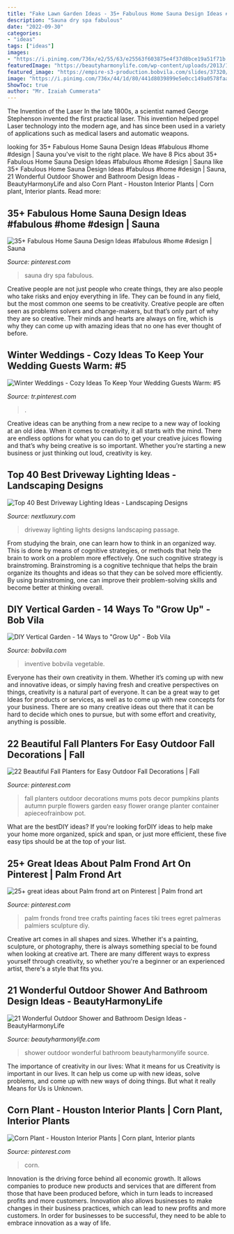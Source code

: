 ```yaml
---
title: "Fake Lawn Garden Ideas - 35+ Fabulous Home Sauna Design Ideas #fabulous #home #design"
description: "Sauna dry spa fabulous"
date: "2022-09-30"
categories:
- "ideas"
tags: ["ideas"]
images:
- "https://i.pinimg.com/736x/e2/55/63/e25563f603875e4f37d8bce19a51f71b.jpg"
featuredImage: "https://beautyharmonylife.com/wp-content/uploads/2013/10/4f4b317fb94ab.jpg"
featured_image: "https://empire-s3-production.bobvila.com/slides/37320/original/14_Inventive_DIY_Vertical_Gardens.jpg?1588952881"
image: "https://i.pinimg.com/736x/44/1d/80/441d8039899e5e0cc149a0578faa5332.jpg"
ShowToc: true
author: "Mr. Izaiah Cummerata"
---
```



The Invention of the Laser
In the late 1800s, a scientist named George Stephenson invented the first practical laser. This invention helped propel Laser technology into the modern age, and has since been used in a variety of applications such as medical lasers and automatic weapons.

	

		
looking for 35+ Fabulous Home Sauna Design Ideas #fabulous #home #design | Sauna you've visit to the right place. We have 8 Pics about 35+ Fabulous Home Sauna Design Ideas #fabulous #home #design | Sauna like 35+ Fabulous Home Sauna Design Ideas #fabulous #home #design | Sauna, 21 Wonderful Outdoor Shower and Bathroom Design Ideas - BeautyHarmonyLife and also Corn Plant - Houston Interior Plants | Corn plant, Interior plants. Read more:
		
    
## 35+ Fabulous Home Sauna Design Ideas #fabulous #home #design | Sauna

<img loading=lazy src="https://i.pinimg.com/736x/44/1d/80/441d8039899e5e0cc149a0578faa5332.jpg" onerror="this.onerror=null;this.src='https://tse4.mm.bing.net/th?id=OIP.LeNZLA1ivOoHzjvjxu-C5QHaLH&amp;pid=15.1';" alt="35+ Fabulous Home Sauna Design Ideas #fabulous #home #design | Sauna">

_Source: pinterest.com_

>sauna dry spa fabulous. 

	

Creative people are not just people who create things, they are also people who take risks and enjoy everything in life. They can be found in any field, but the most common one seems to be creativity. Creative people are often seen as problems solvers and change-makers, but that’s only part of why they are so creative. Their minds and hearts are always on fire, which is why they can come up with amazing ideas that no one has ever thought of before.

    
## Winter Weddings - Cozy Ideas To Keep Your Wedding Guests Warm: #5

<img loading=lazy src="https://i.pinimg.com/736x/9c/24/a1/9c24a10d9554b08bfeaa3a56d437832c.jpg" onerror="this.onerror=null;this.src='https://tse2.mm.bing.net/th?id=OIP.cko0Hnxj64wT3KrP-_E_9AHaKT&amp;pid=15.1';" alt="Winter Weddings - Cozy Ideas To Keep Your Wedding Guests Warm: #5">

_Source: tr.pinterest.com_

>. 

	

Creative ideas can be anything from a new recipe to a new way of looking at an old idea. When it comes to creativity, it all starts with the mind. There are endless options for what you can do to get your creative juices flowing and that’s why being creative is so important. Whether you’re starting a new business or just thinking out loud, creativity is key.

    
## Top 40 Best Driveway Lighting Ideas - Landscaping Designs

<img loading=lazy src="http://nextluxury.com/wp-content/uploads/flood-lights-design-ideas-for-driveway-lighting.jpg" onerror="this.onerror=null;this.src='https://tse1.mm.bing.net/th?id=OIP.OJUphKWUMfJC7A8aqFNBwgAAAA&amp;pid=15.1';" alt="Top 40 Best Driveway Lighting Ideas - Landscaping Designs">

_Source: nextluxury.com_

>driveway lighting lights designs landscaping passage. 

	

From studying the brain, one can learn how to think in an organized way. This is done by means of cognitive strategies, or methods that help the brain to work on a problem more effectively. One such cognitive strategy is brainstroming. Brainstroming is a cognitive technique that helps the brain organize its thoughts and ideas so that they can be solved more efficiently. By using brainstroming, one can improve their problem-solving skills and become better at thinking overall.

    
## DIY Vertical Garden - 14 Ways To &quot;Grow Up&quot; - Bob Vila

<img loading=lazy src="https://empire-s3-production.bobvila.com/slides/37320/original/14_Inventive_DIY_Vertical_Gardens.jpg?1588952881" onerror="this.onerror=null;this.src='https://tse1.mm.bing.net/th?id=OIP.GmAxM6Sl5W7O6nl7gkybMgHaLG&amp;pid=15.1';" alt="DIY Vertical Garden - 14 Ways to &quot;Grow Up&quot; - Bob Vila">

_Source: bobvila.com_

>inventive bobvila vegetable. 

	

Everyone has their own creativity in them. Whether it’s coming up with new and innovative ideas, or simply having fresh and creative perspectives on things, creativity is a natural part of everyone. It can be a great way to get Ideas for products or services, as well as to come up with new concepts for your business. There are so many creative ideas out there that it can be hard to decide which ones to pursue, but with some effort and creativity, anything is possible.

    
## 22 Beautiful Fall Planters For Easy Outdoor Fall Decorations | Fall

<img loading=lazy src="https://i.pinimg.com/736x/38/04/c1/3804c1945dda271d83fbd869b4b3d177.jpg" onerror="this.onerror=null;this.src='https://tse4.mm.bing.net/th?id=OIP.ioFiYHXnAF80hh-Ga_T7oAHaNK&amp;pid=15.1';" alt="22 Beautiful Fall Planters for Easy Outdoor Fall Decorations | Fall">

_Source: pinterest.com_

>fall planters outdoor decorations mums pots decor pumpkins plants autumn purple flowers garden easy flower orange planter container apieceofrainbow pot. 

	

What are the bestDIY ideas?
If you're looking forDIY ideas to help make your home more organized, spick and span, or just more efficient, these five easy tips should be at the top of your list.

    
## 25+ Great Ideas About Palm Frond Art On Pinterest | Palm Frond Art

<img loading=lazy src="https://i.pinimg.com/736x/e2/55/63/e25563f603875e4f37d8bce19a51f71b.jpg" onerror="this.onerror=null;this.src='https://tse3.mm.bing.net/th?id=OIP.SuCBoCfItWiorhnbRsEXEQHaLJ&amp;pid=15.1';" alt="25+ great ideas about Palm frond art on Pinterest | Palm frond art">

_Source: pinterest.com_

>palm fronds frond tree crafts painting faces tiki trees egret palmeras palmiers sculpture diy. 

	

Creative art comes in all shapes and sizes. Whether it's a painting, sculpture, or photography, there is always something special to be found when looking at creative art. There are many different ways to express yourself through creativity, so whether you're a beginner or an experienced artist, there's a style that fits you.

    
## 21 Wonderful Outdoor Shower And Bathroom Design Ideas - BeautyHarmonyLife

<img loading=lazy src="https://beautyharmonylife.com/wp-content/uploads/2013/10/4f4b317fb94ab.jpg" onerror="this.onerror=null;this.src='https://tse3.mm.bing.net/th?id=OIP.hkbEkrtD6laufFW0J3wJYQHaLI&amp;pid=15.1';" alt="21 Wonderful Outdoor Shower and Bathroom Design Ideas - BeautyHarmonyLife">

_Source: beautyharmonylife.com_

>shower outdoor wonderful bathroom beautyharmonylife source. 

	

The importance of creativity in our lives: What it means for us
Creativity is important in our lives. It can help us come up with new ideas, solve problems, and come up with new ways of doing things. But what it really Means for Us is Unknown.

    
## Corn Plant - Houston Interior Plants | Corn Plant, Interior Plants

<img loading=lazy src="https://i.pinimg.com/736x/36/15/98/361598f97a2b6abfd01fb7c9b72ca71d.jpg" onerror="this.onerror=null;this.src='https://tse2.mm.bing.net/th?id=OIP.ynWJ8Nxc6Wjb7ivpnqvuuQHaLD&amp;pid=15.1';" alt="Corn Plant - Houston Interior Plants | Corn plant, Interior plants">

_Source: pinterest.com_

>corn. 

	

Innovation is the driving force behind all economic growth. It allows companies to produce new products and services that are different from those that have been produced before, which in turn leads to increased profits and more customers. Innovation also allows businesses to make changes in their business practices, which can lead to new profits and more customers. In order for businesses to be successful, they need to be able to embrace innovation as a way of life.

